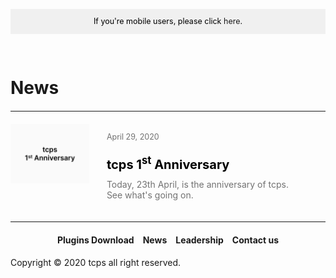 <style>
h1 {text-align: center;}
h2 {text-align: left;}
h4 {text-align: center;}
h3 {text-align: left;}
p {text-align: center;}
a:link { text-decoration: none;}
a:active { text-decoration: none}
a:hover { text-decoration: none;}
a:visited { text-decoration: none;}
</style>
<style type="text/css">
  #left{
        text-align:left;
  }
  #right{
        text-align:right;
  }
  #title{
        font-size:20px;
        text-align:left;
        font-weight:bold;
  }
  #des{
        font-size:12.5px;
        text-align:left;
  }
  .block{
         display: inline-block
  }
  .blank{
         display: inline-block;
         width: 20px;
         height: 20px;
  }
  hr{
     margin: 20px auto;
  }
  .banner{
                 font-size:12.5px;
                 line-height: 40px;
                 background-color: #f0f0f0;
                 weight: 100%;
                 color: #000000;
                 text-align: center;
	</style>
</style>
<script>
function detectmob() { 
 if( navigator.userAgent.match(/Android/i)
 || navigator.userAgent.match(/webOS/i)
 || navigator.userAgent.match(/iPhone/i)
 || navigator.userAgent.match(/iPad/i)
 || navigator.userAgent.match(/iPod/i)
 || navigator.userAgent.match(/BlackBerry/i)
 || navigator.userAgent.match(/Windows Phone/i)
 ){
    window.location.assign("mobile/")
  }
 else {

  }
}

window.onload=detectmob
</script>

<div class="banner">If you're mobile users, please click <a href="mobile/">here</a>.</div>
<div style="height: 30px"></div>
<h1><div id="left">News</div></h1>
<hr>
<div>
  <a href="01/">
    <div style="width: 100%; ling-height: 125px;">
    <img src="/images/tcps_1st_anniversary_.png" style="width: 25%">
      <div class="blank"></div>
    <div style="vertical-align:top;display: inline-block">  
    <div class="block" style="height:20px"><p id="des" style="color:#727272;">April 29, 2020</p></div>
    <br>
      <div class="block" style="height:20px;color: black"><p id="title">tcps 1<sup>st</sup> Anniversary</p></div>
    <br>
      <p style="color:#727272;" id="left">Today, 23th April, is the anniversary of tcps.<br>See what's going on.</p>
    </div>
    </div>
  </a>
</div>
<hr>
<h4><a href="/plugins/download">Plugins Download</a>&emsp;<a href="/news">News</a>&emsp;<a href="/leadership">Leadership</a>&emsp;<a href="/contact">Contact us</a></h4>
Copyright © 2020 tcps all right reserved.
